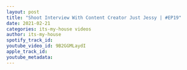 ```yaml
---
layout: post
title: "Shoot Interview With Content Creator Just Jessy | #EP19"
date: 2021-02-21
categories: its-my-house videos
author: its-my-house
spotify_track_id: 
youtube_video_id: 9B2GGMLaydI
apple_track_id: 
youtube_metadata: 
---
```

